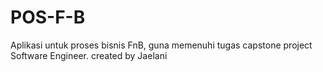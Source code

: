 # POS-F-B
Aplikasi untuk proses bisnis FnB, guna memenuhi tugas capstone project Software Engineer.
created by Jaelani